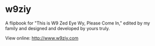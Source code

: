 # w9ziy
A flipbook for "This is W9 Zed Eye Wy, Please Come In," edited by my family and designed and developed by yours truly.

View online: http://www.w9ziy.com
